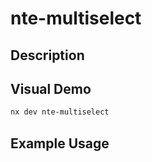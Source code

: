 # nte-multiselect

## Description

## Visual Demo

```bash
nx dev nte-multiselect
```

## Example Usage
